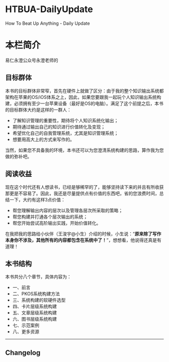 # HTBUA-DailyUpdate

How To Beat Up Anything - Daily Update

# 本栏简介

易仁永澄公众号永澄老师的

## 目标群体

本书的目标群体非常窄，首先在硬件上就做了区分：由于我的整个知识输出系统都架构在苹果的OS/iOS体系之上，因此，如果您要跟我一起玩个人知识输出系统构建，必须拥有至少一台苹果设备（最好是OS的电脑）。满足了这个前提之后，本书的目标群体大约是这样的一群人：

- 了解知识管理的重要性，期待将个人知识系统化输出；
- 期待通过输出自己的知识进行价值转化及变现；
- 希望优化自己的自我管理系统，尤其是知识管理系统；
- 想要用高大上的方式来写作的。

当然，如果您不具备我的环境，本书还可以为您澄清系统构建的思路，算作我为您做的弥补吧。

## 阅读收益

现在这个时代还有人想读书，已经是够稀罕的了，能够坚持读下来的并且有所收获那更是不容易了。因此，我还是尽量提供点有价值的东西吧，省的您浪费时间，总结一下，大约有这样3点价值：

- 帮您理解输出内容的层次以及管理各层次所采取的策略；
- 帮您构建并打通各个层次输出的系统；
- 帮您开始尝试高阶输出实践，开始价值转化。

在我把我的思路给小伙伴（王浚宇@小生）介绍的时候，小生说：“**原来除了写作本身你不涉及，其他所有的内容都包含在系统中了！**”，想想看，他说得还真是有道理！

## 本书结构

本书共分八个章节，具体内容为：

- 一、前言
- 二、PKOS系统构建方法
- 三、系统构建的软硬件选型
- 四、卡片层级系统构建
- 五、文章层级系统构建
- 六、图书层级系统构建
- 七、示范案例
- 八、更多资源

---- 

## Changelog

